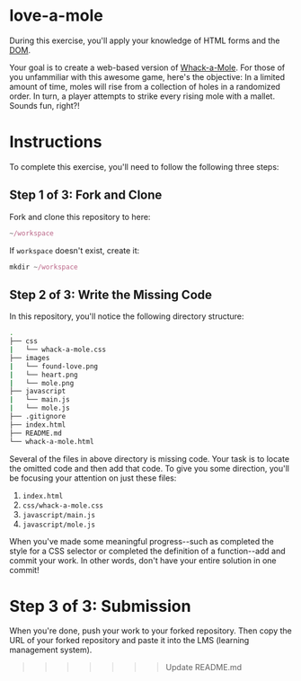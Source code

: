 # love-a-mole
During this exercise, you'll apply your knowledge of HTML forms and the [DOM][00].

Your goal is to create a web-based version of [Whack-a-Mole][01]. For those of you unfammiliar with this awesome game, here's the objective: In a limited amount of time, moles will rise from a collection of holes in a randomized order. In turn, a player attempts to strike every rising mole with a mallet. Sounds fun, right?!

# Instructions
To complete this exercise, you'll need to follow the following three steps:

## Step 1 of 3: Fork and Clone
Fork and clone this repository to here: 

```javascript
~/workspace
```

If `workspace` doesn't exist, create it: 


```javascript
mkdir ~/workspace
``` 

## Step 2 of 3: Write the Missing Code 
In this repository, you'll notice the following directory structure:

```bash
.
├── css
|   └── whack-a-mole.css
├── images
|   └── found-love.png
|   └── heart.png
|   └── mole.png
├── javascript
|   └── main.js
|   └── mole.js
├── .gitignore
├── index.html
├── README.md
└── whack-a-mole.html

```

Several of the files in above directory is missing code. Your task is to locate the omitted code and then add that code. To give you some direction, you'll be focusing your attention on just these files:

1. `index.html`
2. `css/whack-a-mole.css`
3. `javascript/main.js`
4. `javascript/mole.js`

When you've made some meaningful progress--such as completed the style for a CSS selector or completed the definition of a function--add and commit your work. In other words, don't have your entire solution in one commit!

# Step 3 of 3: Submission
When you're done, push your work to your forked repository. Then copy the URL of your forked repository and paste it into the LMS (learning management system).
>>>>>>> Update README.md

[00]: https://developer.mozilla.org/en-US/docs/Web/API/Document_Object_Model
[01]: https://en.wikipedia.org/wiki/Whac-A-Mole
